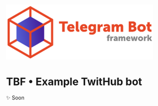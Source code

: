 <img src="https://github.com/powerdot/Telegram-Bot-Framework/blob/master/assets/head1-crop-trans.png?raw=true" width=400/>

# TBF • Example TwitHub bot

✨ Soon